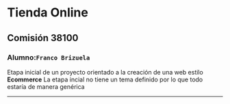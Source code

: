 # Tienda Online
## Comisión 38100
### Alumno:`Franco Brizuela`

Etapa inicial de un proyecto orientado a la creación de una web estilo **Ecommerce**
La etapa incial no tiene un tema definido por lo que todo estaría de manera genérica
****
